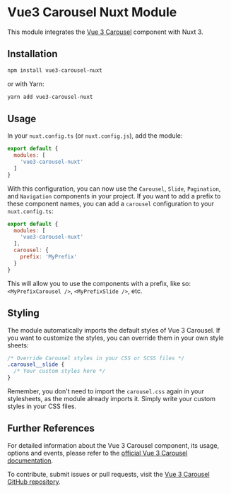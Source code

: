 # Vue3 Carousel Nuxt Module

This module integrates the [Vue 3 Carousel](https://github.com/ismail9k/vue3-carousel) component with Nuxt 3.

## Installation

```bash
npm install vue3-carousel-nuxt
```

or with Yarn:

```bash
yarn add vue3-carousel-nuxt
```

## Usage

In your `nuxt.config.ts` (or `nuxt.config.js`), add the module:

```javascript
export default {
  modules: [
    'vue3-carousel-nuxt'
  ]
}
```

With this configuration, you can now use the `Carousel`, `Slide`, `Pagination`, and `Navigation` components in your project. If you want to add a prefix to these component names, you can add a `carousel` configuration to your `nuxt.config.ts`:

```javascript
export default {
  modules: [
    'vue3-carousel-nuxt'
  ],
  carousel: {
    prefix: 'MyPrefix'
  }
}
```

This will allow you to use the components with a prefix, like so: `<MyPrefixCarousel />`, `<MyPrefixSlide />`, etc.

## Styling

The module automatically imports the default styles of Vue 3 Carousel. If you want to customize the styles, you can override them in your own style sheets:

```css
/* Override Carousel styles in your CSS or SCSS files */
.carousel__slide {
  /* Your custom styles here */
}
```

Remember, you don't need to import the `carousel.css` again in your stylesheets, as the module already imports it. Simply write your custom styles in your CSS files.

## Further References

For detailed information about the Vue 3 Carousel component, its usage, options and events, please refer to the [official Vue 3 Carousel documentation](https://ismail9k.github.io/vue3-carousel/).

To contribute, submit issues or pull requests, visit the [Vue 3 Carousel GitHub repository](https://github.com/ismail9k/vue3-carousel).
